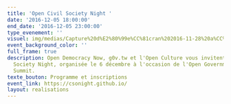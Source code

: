 ```yaml
---
title: 'Open Civil Society Night '
date: '2016-12-05 18:00:00'
end_date: '2016-12-05 23:00:00'
type_evenement: ''
visuel: img/medias/Capture%20d%E2%80%99e%CC%81cran%202016-11-28%20a%CC%80%2016.25.53.png
event_background_color: ''
full_frame: true
description: Open Democracy Now, g0v.tw et l'Open Culture vous invitent à l'Open Civil
  Society Night, organisée le 6 décembre à l'occasion de l'Open Government Partnership
  Summit.
texte_bouton: Programme et inscriptions
event_link: https://csonight.github.io/
layout: realisations
---
```

